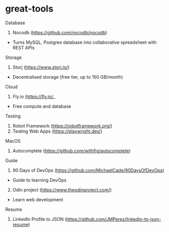 # great-tools

Database

1) Nocodb (https://github.com/nocodb/nocodb)
- Turns MySQL, Postgres database into collaborative spreadsheet with REST APIs

Storage
1) Storj (https://www.storj.io/)
- Decentralised storage (free tier, up to 150 GB/month)

Cloud
1) Fly.io (https://fly.io/_
- Free compute and database

Testing
1) Robot Framework (https://robotframework.org/)
2) Testing Web Apps (https://playwright.dev/)

MacOS
1) Autocomplete (https://github.com/withfig/autocomplete)

Guide

1) 90 Days of DevOps (https://github.com/MichaelCade/90DaysOfDevOps)
- Guide to learning DevOps
2) Odin project (https://www.theodinproject.com/)
- Learn web development

Resume
1) LinkedIn Profile to JSON (https://github.com/JMPerez/linkedin-to-json-resume)
